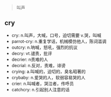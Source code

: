 > 叫声

## cry

- cry: n.叫声，大喊，口号，迫切需要 v.哭，叫喊
- parrot-cry: n.重复学话，机械模仿他人，陈词滥调
- outcry: n.呐喊，怒吼，强烈的抗议
- decry: vt.谴责，批评
- decrier: n责难的人
- decrial: n.反对，责难，诽谤
- crying: a.叫喊的，迫切的，臭名昭著的
- crybaby: n.爱哭的人，软弱容易哭的人
- crier: n.叫喊者，哭泣者，传呼员
- catchcry: n.引起别人注意的话
